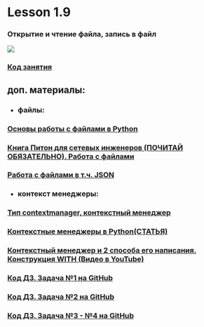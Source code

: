 # Lesson 1.9
### Открытие и чтение файла, запись в файл
![](https://cdn.discordapp.com/attachments/1007250454943641733/1026752184991371274/file.jpg)
### [Код занятия](https://replit.com/@InnaF/lesson19#main.py)
## доп. материалы:
- ### файлы:
### [Основы работы с файлами в Python](https://tproger.ru/articles/files-in-python/)
### [Книга Питон для сетевых инженеров (ПОЧИТАЙ ОБЯЗАТЕЛЬНО). Работа с файлами](https://pyneng.readthedocs.io/ru/latest/book/07_files/index.html)
### [Работа с файлами в т.ч. JSON](http://cs.mipt.ru/advanced_python/lessons/lab03.html)
- ### контекст менеджеры:
### [Тип contextmanager, контекстный менеджер](https://docs-python.ru/tutorial/osnovnye-vstroennye-tipy-python/kontekstnyj-menedzher-with/)
### [Контекстные менеджеры в Python(СТАТЬЯ)](https://digitology.tech/posts/kontekstnye-menedzhery-v-python/)
### [Контекстный менеджер и 2 способа его написания. Конструкция WITH (Видео в YouTube)](https://www.youtube.com/watch?v=IG6oIbuSwCc)

### [Код ДЗ. Задача №1 на GitHub]()
### [Код ДЗ. Задача №2 на GitHub]()
### [Код ДЗ. Задача №3 - №4 на GitHub]()
